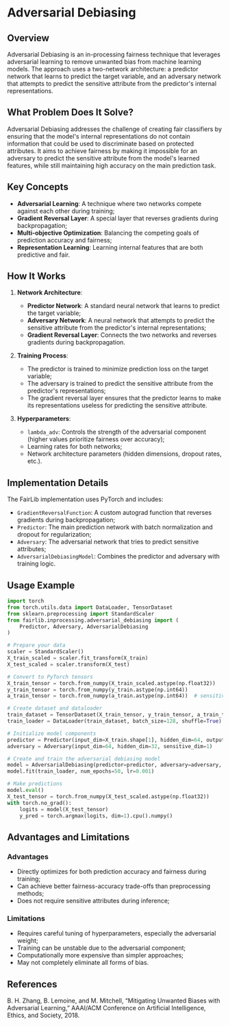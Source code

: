 # Adversarial Debiasing

## Overview

Adversarial Debiasing is an in-processing fairness technique that leverages adversarial learning to remove unwanted bias from machine learning models. The approach uses a two-network architecture: a predictor network that learns to predict the target variable, and an adversary network that attempts to predict the sensitive attribute from the predictor's internal representations.

## What Problem Does It Solve?

Adversarial Debiasing addresses the challenge of creating fair classifiers by ensuring that the model's internal representations do not contain information that could be used to discriminate based on protected attributes. It aims to achieve fairness by making it impossible for an adversary to predict the sensitive attribute from the model's learned features, while still maintaining high accuracy on the main prediction task.

## Key Concepts

- **Adversarial Learning**: A technique where two networks compete against each other during training;
- **Gradient Reversal Layer**: A special layer that reverses gradients during backpropagation;
- **Multi-objective Optimization**: Balancing the competing goals of prediction accuracy and fairness;
- **Representation Learning**: Learning internal features that are both predictive and fair.

## How It Works

1. **Network Architecture**:
   - **Predictor Network**: A standard neural network that learns to predict the target variable;
   - **Adversary Network**: A neural network that attempts to predict the sensitive attribute from the predictor's internal representations;
   - **Gradient Reversal Layer**: Connects the two networks and reverses gradients during backpropagation.

2. **Training Process**:
   - The predictor is trained to minimize prediction loss on the target variable;
   - The adversary is trained to predict the sensitive attribute from the predictor's representations;
   - The gradient reversal layer ensures that the predictor learns to make its representations useless for predicting the sensitive attribute.

3. **Hyperparameters**:
   - `lambda_adv`: Controls the strength of the adversarial component (higher values prioritize fairness over accuracy);
   - Learning rates for both networks;
   - Network architecture parameters (hidden dimensions, dropout rates, etc.).

## Implementation Details

The FairLib implementation uses PyTorch and includes:

- `GradientReversalFunction`: A custom autograd function that reverses gradients during backpropagation;
- `Predictor`: The main prediction network with batch normalization and dropout for regularization;
- `Adversary`: The adversarial network that tries to predict sensitive attributes;
- `AdversarialDebiasingModel`: Combines the predictor and adversary with training logic.

## Usage Example

```python
import torch
from torch.utils.data import DataLoader, TensorDataset
from sklearn.preprocessing import StandardScaler
from fairlib.inprocessing.adversarial_debiasing import (
    Predictor, Adversary, AdversarialDebiasing
)

# Prepare your data
scaler = StandardScaler()
X_train_scaled = scaler.fit_transform(X_train)
X_test_scaled = scaler.transform(X_test)

# Convert to PyTorch tensors
X_train_tensor = torch.from_numpy(X_train_scaled.astype(np.float32))
y_train_tensor = torch.from_numpy(y_train.astype(np.int64))
a_train_tensor = torch.from_numpy(a_train.astype(np.int64))  # sensitive attribute

# Create dataset and dataloader
train_dataset = TensorDataset(X_train_tensor, y_train_tensor, a_train_tensor)
train_loader = DataLoader(train_dataset, batch_size=128, shuffle=True)

# Initialize model components
predictor = Predictor(input_dim=X_train.shape[1], hidden_dim=64, output_dim=2)
adversary = Adversary(input_dim=64, hidden_dim=32, sensitive_dim=1)

# Create and train the adversarial debiasing model
model = AdversarialDebiasing(predictor=predictor, adversary=adversary, lambda_adv=1.0)
model.fit(train_loader, num_epochs=50, lr=0.001)

# Make predictions
model.eval()
X_test_tensor = torch.from_numpy(X_test_scaled.astype(np.float32))
with torch.no_grad():
    logits = model(X_test_tensor)
    y_pred = torch.argmax(logits, dim=1).cpu().numpy()
```

## Advantages and Limitations

### Advantages
- Directly optimizes for both prediction accuracy and fairness during training;
- Can achieve better fairness-accuracy trade-offs than preprocessing methods;
- Does not require sensitive attributes during inference;

### Limitations
- Requires careful tuning of hyperparameters, especially the adversarial weight;
- Training can be unstable due to the adversarial component;
- Computationally more expensive than simpler approaches;
- May not completely eliminate all forms of bias.

## References

B. H. Zhang, B. Lemoine, and M. Mitchell, “Mitigating Unwanted Biases with Adversarial Learning,” AAAI/ACM Conference on Artificial Intelligence, Ethics, and Society, 2018.